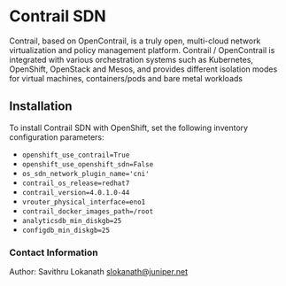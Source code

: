 # Contrail SDN

Contrail, based on OpenContrail, is a truly open, multi-cloud network virtualization and policy management platform. Contrail / OpenContrail is integrated with various orchestration systems such as Kubernetes, OpenShift, OpenStack and Mesos, and provides different isolation modes for virtual machines, containers/pods and bare metal workloads

## Installation

To install Contrail SDN with OpenShift, set the following inventory configuration parameters:

* `openshift_use_contrail=True`
* `openshift_use_openshift_sdn=False`
* `os_sdn_network_plugin_name='cni'`
* `contrail_os_release=redhat7`
* `contrail_version=4.0.1.0-44`
* `vrouter_physical_interface=eno1`
* `contrail_docker_images_path=/root`
* `analyticsdb_min_diskgb=25`
* `configdb_min_diskgb=25`

### Contact Information

Author: Savithru Lokanath <slokanath@juniper.net>
